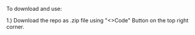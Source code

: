 To download and use: 

1.) Download the repo as .zip file using "<>Code" Button on the top right corner. 
